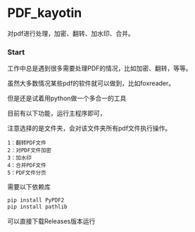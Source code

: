 # PDF_kayotin
对pdf进行处理，加密、翻转、加水印、合并。

### Start

工作中总是遇到很多需要处理PDF的情况，比如加密、翻转，等等。

虽然大多数情况某些pdf的软件就可以做到，比如foxreader。

但是还是试着用python做一个多合一的工具

目前有以下功能，运行主程序即可， 

注意选择的是文件夹，会对该文件夹所有pdf文件执行操作。

    1：翻转PDF文件
    2：对PDF文件加密
    3：加水印
    4：合并PDF文件
    5：PDF文件分页

需要以下依赖库
```python
pip install PyPDF2
pip install pathlib
````

可以直接下载Releases版本运行